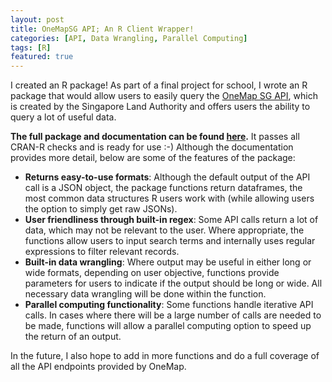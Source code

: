 ```yaml
---
layout: post
title: OneMapSG API; An R Client Wrapper!
categories: [API, Data Wrangling, Parallel Computing]
tags: [R]
featured: true
---
```


I created an R package! As part of a final project for school, I wrote an R package that would allow users to easily query the [OneMap SG API](https://docs.onemap.sg/), which is created by the Singapore Land Authority and offers users the ability to query a lot of useful data. 

**The full package and documentation can be found [here](https://github.com/jolene-lim/onemapsgapi).** It passes all CRAN-R checks and is ready for use :-) Although the documentation provides more detail, below are some of the features of the package:

* **Returns easy-to-use formats**: Although the default output of the API call is a JSON object, the package functions return dataframes, the most common data structures R users work with (while allowing users the option to simply get raw JSONs).  
* **User friendliness through built-in regex**: Some API calls return a lot of data, which may not be relevant to the user. Where appropriate, the functions allow users to input search terms and internally uses regular expressions to filter relevant records.  
* **Built-in data wrangling**: Where output may be useful in either long or wide formats, depending on user objective, functions provide parameters for users to indicate if the output should be long or wide. All necessary data wrangling will be done within the function.  
* **Parallel computing functionality**: Some functions handle iterative API calls. In cases where there will be a large number of calls are needed to be made, functions will allow a parallel computing option to speed up the return of an output.  

In the future, I also hope to add in more functions and do a full coverage of all the API endpoints provided by OneMap. 
